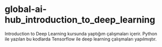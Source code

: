 # global-ai-hub_introduction_to_deep_learning
Introduction to Deep Learning kursunda yaptığım çalışmaları içerir.
Python ile yazılan bu kodlarda Tensorflow ile deep learning çalışmaları yapılmıştır.

